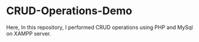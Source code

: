 # CRUD-Operations-Demo
Here, In this repository, I performed CRUD operations using PHP and MySql on XAMPP server.
